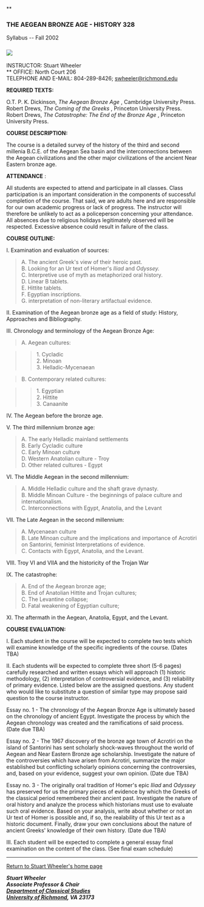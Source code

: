 **

### THE AEGEAN BRONZE AGE - HISTORY 328  
Syllabus -- Fall 2002

### ![](images/Agamemnon.jpg)

  
INSTRUCTOR: Stuart Wheeler  
** OFFICE: North Court 206  
TELEPHONE AND E-MAIL: 804-289-8426;
[swheeler@richmond.edu](mailto:swheeler@richmond.edu)

**REQUIRED TEXTS:**

O.T. P. K. Dickinson, _The Aegean Bronze Age_ , Cambridge University Press.  
Robert Drews, _The Coming of the Greeks_ , Princeton University Press.  
Robert Drews, _The Catastrophe: The End of the Bronze Age_ , Princeton
University Press.

**COURSE DESCRIPTION:**

The course is a detailed survey of the history of the third and second
millenia B.C.E. of the Aegean Sea basin and the interconnections between the
Aegean civilizations and the other major civilizations of the ancient Near
Eastern bronze age.

**ATTENDANCE** :

All students are expected to attend and participate in all classes. Class
participation is an important consideration in the components of successful
completion of the course. That said, we are adults here and are responsible
for our own academic progress or lack of progress. The instructor will
therefore be unlikely to act as a policeperson concerning your attendance. All
absences due to religious holidays legitimately observed will be respected.
Excessive absence could result in failure of the class.

**COURSE OUTLINE:**

I. Examination and evaluation of sources:

> A. The ancient Greek's view of their heroic past.  
>  B. Looking for an Ur text of Homer's _Iliad_ and _Odyssey._  
>  C. Interpretive use of myth as metaphorized oral history.  
>  D. Linear B tablets.  
>  E. Hittite tablets.  
>  F. Egyptian inscriptions.  
>  G. interpretation of non-literary artifactual evidence.

II. Examination of the Aegean bronze age as a field of study: History,
Approaches and Bibliography.

III. Chronology and terminology of the Aegean Bronze Age:

> A. Aegean cultures:

>

>> 1\. Cycladic  
>  2\. Minoan  
>  3\. Helladic-Mycenaean

>

> B. Contemporary related cultures:

>

>> 1\. Egyptian  
>  2\. Hittite  
>  3\. Canaanite

IV. The Aegean before the bronze age.

V. The third millennium bronze age:

> A. The early Helladic mainland settlements  
>  B. Early Cycladic culture  
>  C. Early Minoan culture  
>  D. Western Anatolian culture - Troy  
>  D. Other related cultures - Egypt

VI. The Middle Aegean in the second millennium:

> A. Middle Helladic culture and the shaft grave dynasty.  
>  B. Middle Minoan Culture - the beginnings of palace culture and
internationalism.  
>  C. Interconnections with Egypt, Anatolia, and the Levant

VII. The Late Aegean in the second millennium:

> A. Mycenaean culture  
>  B. Late Minoan culture and the implications and importance of Acrotiri on
Santorini, feminist Interpretations of evidence.  
>  C. Contacts with Egypt, Anatolia, and the Levant.

VIII. Troy VI and VIIA and the historicity of the Trojan War

IX. The catastrophe:

> A. End of the Aegean bronze age;  
>  B. End of Anatolian Hittite and Trojan cultures;  
>  C. The Levantine collapse;  
>  D. Fatal weakening of Egyptian culture;

XI. The aftermath in the Aegean, Anatolia, Egypt, and the Levant.

  
**COURSE EVALUATION:**

I. Each student in the course will be expected to complete two tests which
will examine knowledge of the specific ingredients of the course. (Dates TBA)

II. Each students will be expected to complete three short (5-6 pages)
carefully researched and written essays which will approach (1) historic
methodology, (2) interpretation of controversial evidence, and (3) reliability
of primary evidence. Listed below are the assigned questions. Any student who
would like to substitute a question of similar type may propose said question
to the course instructor.

Essay no. 1 - The chronology of the Aegean Bronze Age is ultimately based on
the chronology of ancient Egypt. Investigate the process by which the Aegean
chronology was created and the ramifications of said process. (Date due TBA)

Essay no. 2 - The 1967 discovery of the bronze age town of Acrotiri on the
island of Santorini has sent scholarly shock-waves throughout the world of
Aegean and Near Eastern Bronze age scholarship. Investigate the nature of the
controversies which have arisen from Acrotiri, summarize the major established
but conflicting scholarly opinions concerning the controversies, and, based on
your evidence, suggest your own opinion. (Date due TBA)

Essay no. 3 - The originally oral tradition of Homer's epic _Iliad_ and
_Odyssey_ has preserved for us the primary pieces of evidence by which the
Greeks of the classical period remembered their ancient past. Investigate the
nature of oral history and analyze the process which historians must use to
evaluate such oral evidence. Based on your analysis, write about whether or
not an Ur text of Homer is possible and, if so, the realability of this Ur
text as a historic document. Finally, draw your own conclusions about the
nature of ancient Greeks' knowledge of their own history. (Date due TBA)

III. Each student will be expected to complete a general essay final
examination on the content of the class. (See final exam schedule)



* * *

[Return to Stuart Wheeler's home page](index.html)[  
](index.html)



_**Stuart Wheeler  
Associate Professor  & Chair  
[Department of Classical Studies](../../index.html)  
[University of Richmond](http://www.richmond.edu), VA 23173**_  
  
  
  

